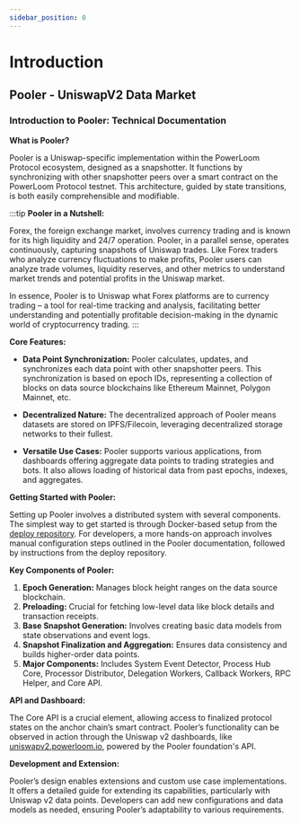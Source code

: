 ```yaml
---
sidebar_position: 0
---
```


# Introduction

## Pooler - UniswapV2 Data Market



### Introduction to Pooler: Technical Documentation

**What is Pooler?**

Pooler is a Uniswap-specific implementation within the PowerLoom Protocol ecosystem, designed as a snapshotter. It functions by synchronizing with other snapshotter peers over a smart contract on the PowerLoom Protocol testnet. This architecture, guided by state transitions, is both easily comprehensible and modifiable.

:::tip
**Pooler in a Nutshell:**

Forex, the foreign exchange market, involves currency trading and is known for its high liquidity and 24/7 operation. Pooler, in a parallel sense, operates continuously, capturing snapshots of Uniswap trades. Like Forex traders who analyze currency fluctuations to make profits, Pooler users can analyze trade volumes, liquidity reserves, and other metrics to understand market trends and potential profits in the Uniswap market.

In essence, Pooler is to Uniswap what Forex platforms are to currency trading – a tool for real-time tracking and analysis, facilitating better understanding and potentially profitable decision-making in the dynamic world of cryptocurrency trading.
:::


**Core Features:**

- **Data Point Synchronization:** Pooler calculates, updates, and synchronizes each data point with other snapshotter peers. This synchronization is based on epoch IDs, representing a collection of blocks on data source blockchains like Ethereum Mainnet, Polygon Mainnet, etc.
  
- **Decentralized Nature:** The decentralized approach of Pooler means datasets are stored on IPFS/Filecoin, leveraging decentralized storage networks to their fullest.

- **Versatile Use Cases:** Pooler supports various applications, from dashboards offering aggregate data points to trading strategies and bots. It also allows loading of historical data from past epochs, indexes, and aggregates.

**Getting Started with Pooler:**

Setting up Pooler involves a distributed system with several components. The simplest way to get started is through Docker-based setup from the [deploy repository](https://github.com/PowerLoom/deploy). For developers, a more hands-on approach involves manual configuration steps outlined in the Pooler documentation, followed by instructions from the deploy repository.

**Key Components of Pooler:**

1. **Epoch Generation:** Manages block height ranges on the data source blockchain.
2. **Preloading:** Crucial for fetching low-level data like block details and transaction receipts.
3. **Base Snapshot Generation:** Involves creating basic data models from state observations and event logs.
4. **Snapshot Finalization and Aggregation:** Ensures data consistency and builds higher-order data points.
5. **Major Components:** Includes System Event Detector, Process Hub Core, Processor Distributor, Delegation Workers, Callback Workers, RPC Helper, and Core API.

**API and Dashboard:**

The Core API is a crucial element, allowing access to finalized protocol states on the anchor chain’s smart contract. Pooler’s functionality can be observed in action through the Uniswap v2 dashboards, like [uniswapv2.powerloom.io](https://uniswapv2.powerloom.io/), powered by the Pooler foundation's API.

**Development and Extension:**

Pooler’s design enables extensions and custom use case implementations. It offers a detailed guide for extending its capabilities, particularly with Uniswap v2 data points. Developers can add new configurations and data models as needed, ensuring Pooler’s adaptability to various requirements.
